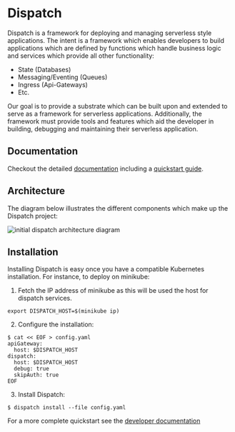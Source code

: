 # Dispatch

Dispatch is a framework for deploying and managing serverless style applications.  The intent is a framework
which enables developers to build applications which are defined by functions which handle business logic and services
which provide all other functionality:

* State (Databases)
* Messaging/Eventing (Queues)
* Ingress (Api-Gateways)
* Etc.

Our goal is to provide a substrate which can be built upon and extended to serve as a framework for serverless
applications.  Additionally, the framework must provide tools and features which aid the developer in building,
debugging and maintaining their serverless application.

## Documentation

Checkout the detailed [documentation](https://vmware.github.io/dispatch) including a [quickstart guide](https://vmware.github.io/dispatch/guides/quickstart.html).

## Architecture

The diagram below illustrates the different components which make up the Dispatch project:

![initial dispatch architecture diagram](docs/images/dispatch-v1-architecture.png "Initial Architecture")

## Installation

Installing Dispatch is easy once you have a compatible Kubernetes installation.  For instance, to deploy on minikube:

1. Fetch the IP address of minikube as this will be used the host for dispatch services.
```
export DISPATCH_HOST=$(minikube ip)
```

2. Configure the installation:
```
$ cat << EOF > config.yaml
apiGateway:
  host: $DISPATCH_HOST
dispatch:
  host: $DISPATCH_HOST
  debug: true
  skipAuth: true
EOF
```

3. Install Dispatch:
```
$ dispatch install --file config.yaml
```

For a more complete quickstart see the [developer documentation](#documentation)
